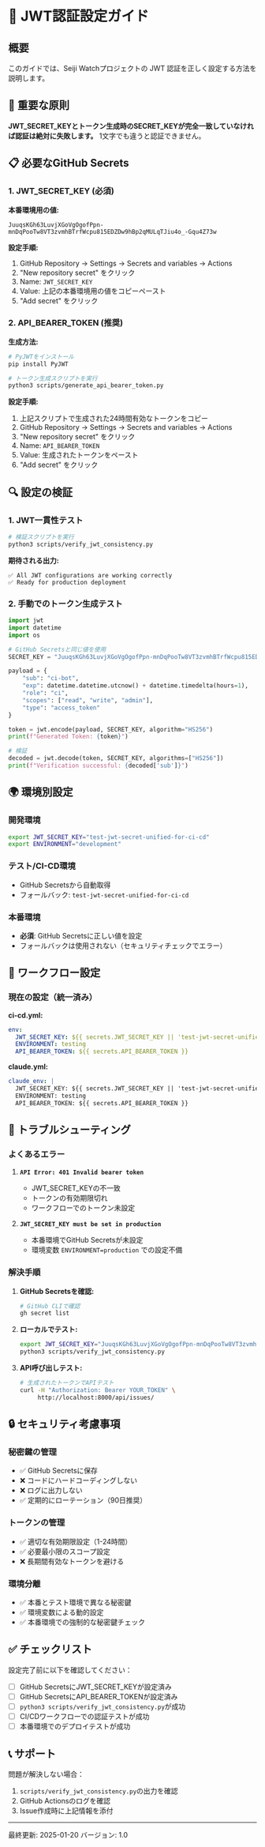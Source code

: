 # 🔐 JWT認証設定ガイド

## 概要

このガイドでは、Seiji Watchプロジェクトの JWT 認証を正しく設定する方法を説明します。

## 🎯 重要な原則

**JWT_SECRET_KEYとトークン生成時のSECRET_KEYが完全一致していなければ認証は絶対に失敗します。**
1文字でも違うと認証できません。

## 📋 必要なGitHub Secrets

### 1. JWT_SECRET_KEY (必須)

**本番環境用の値:**
```
JuuqsKGh63LuvjXGoVgOgofPpn-mnDqPooTw8VT3zvmhBTrfWcpu815EDZDw9hBp2qMULqTJiu4o_-Gqu4Z73w
```

**設定手順:**
1. GitHub Repository → Settings → Secrets and variables → Actions
2. "New repository secret" をクリック
3. Name: `JWT_SECRET_KEY`
4. Value: 上記の本番環境用の値をコピーペースト
5. "Add secret" をクリック

### 2. API_BEARER_TOKEN (推奨)

**生成方法:**
```bash
# PyJWTをインストール
pip install PyJWT

# トークン生成スクリプトを実行
python3 scripts/generate_api_bearer_token.py
```

**設定手順:**
1. 上記スクリプトで生成された24時間有効なトークンをコピー
2. GitHub Repository → Settings → Secrets and variables → Actions
3. "New repository secret" をクリック
4. Name: `API_BEARER_TOKEN`
5. Value: 生成されたトークンをペースト
6. "Add secret" をクリック

## 🔍 設定の検証

### 1. JWT一貫性テスト

```bash
# 検証スクリプトを実行
python3 scripts/verify_jwt_consistency.py
```

**期待される出力:**
```
✅ All JWT configurations are working correctly
✅ Ready for production deployment
```

### 2. 手動でのトークン生成テスト

```python
import jwt
import datetime
import os

# GitHub Secretsと同じ値を使用
SECRET_KEY = "JuuqsKGh63LuvjXGoVgOgofPpn-mnDqPooTw8VT3zvmhBTrfWcpu815EDZDw9hBp2qMULqTJiu4o_-Gqu4Z73w"

payload = {
    "sub": "ci-bot",
    "exp": datetime.datetime.utcnow() + datetime.timedelta(hours=1),
    "role": "ci",
    "scopes": ["read", "write", "admin"],
    "type": "access_token"
}

token = jwt.encode(payload, SECRET_KEY, algorithm="HS256")
print(f"Generated Token: {token}")

# 検証
decoded = jwt.decode(token, SECRET_KEY, algorithms=["HS256"])
print(f"Verification successful: {decoded['sub']}")
```

## 🌍 環境別設定

### 開発環境
```bash
export JWT_SECRET_KEY="test-jwt-secret-unified-for-ci-cd"
export ENVIRONMENT="development"
```

### テスト/CI-CD環境
- GitHub Secretsから自動取得
- フォールバック: `test-jwt-secret-unified-for-ci-cd`

### 本番環境
- **必須**: GitHub Secretsに正しい値を設定
- フォールバックは使用されない（セキュリティチェックでエラー）

## 🔧 ワークフロー設定

### 現在の設定（統一済み）

**ci-cd.yml:**
```yaml
env:
  JWT_SECRET_KEY: ${{ secrets.JWT_SECRET_KEY || 'test-jwt-secret-unified-for-ci-cd' }}
  ENVIRONMENT: testing
  API_BEARER_TOKEN: ${{ secrets.API_BEARER_TOKEN }}
```

**claude.yml:**
```yaml
claude_env: |
  JWT_SECRET_KEY: ${{ secrets.JWT_SECRET_KEY || 'test-jwt-secret-unified-for-ci-cd' }}
  ENVIRONMENT: testing
  API_BEARER_TOKEN: ${{ secrets.API_BEARER_TOKEN }}
```

## 🚨 トラブルシューティング

### よくあるエラー

1. **`API Error: 401 Invalid bearer token`**
   - JWT_SECRET_KEYの不一致
   - トークンの有効期限切れ
   - ワークフローでのトークン未設定

2. **`JWT_SECRET_KEY must be set in production`**
   - 本番環境でGitHub Secretsが未設定
   - 環境変数 `ENVIRONMENT=production` での設定不備

### 解決手順

1. **GitHub Secretsを確認:**
   ```bash
   # GitHub CLIで確認
   gh secret list
   ```

2. **ローカルでテスト:**
   ```bash
   export JWT_SECRET_KEY="JuuqsKGh63LuvjXGoVgOgofPpn-mnDqPooTw8VT3zvmhBTrfWcpu815EDZDw9hBp2qMULqTJiu4o_-Gqu4Z73w"
   python3 scripts/verify_jwt_consistency.py
   ```

3. **API呼び出しテスト:**
   ```bash
   # 生成されたトークンでAPIテスト
   curl -H "Authorization: Bearer YOUR_TOKEN" \
        http://localhost:8000/api/issues/
   ```

## 🔒 セキュリティ考慮事項

### 秘密鍵の管理
- ✅ GitHub Secretsに保存
- ❌ コードにハードコーディングしない
- ❌ ログに出力しない
- ✅ 定期的にローテーション（90日推奨）

### トークンの管理
- ✅ 適切な有効期限設定（1-24時間）
- ✅ 必要最小限のスコープ設定
- ❌ 長期間有効なトークンを避ける

### 環境分離
- ✅ 本番とテスト環境で異なる秘密鍵
- ✅ 環境変数による動的設定
- ✅ 本番環境での強制的な秘密鍵チェック

## ✅ チェックリスト

設定完了前に以下を確認してください：

- [ ] GitHub SecretsにJWT_SECRET_KEYが設定済み
- [ ] GitHub SecretsにAPI_BEARER_TOKENが設定済み
- [ ] `python3 scripts/verify_jwt_consistency.py`が成功
- [ ] CI/CDワークフローでの認証テストが成功
- [ ] 本番環境でのデプロイテストが成功

## 📞 サポート

問題が解決しない場合：

1. `scripts/verify_jwt_consistency.py`の出力を確認
2. GitHub Actionsのログを確認
3. Issue作成時に上記情報を添付

---

最終更新: 2025-01-20
バージョン: 1.0